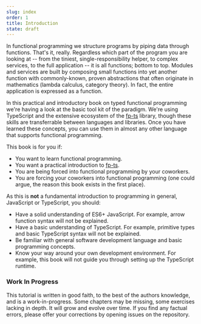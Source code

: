 ```yaml
---
slug: index
order: 1
title: Introduction
state: draft
---
```


In functional programming we structure programs by piping data through
functions. That's it, really. Regardless which part of the program you are
looking at -- from the tiniest, single-responsibility helper, to complex
services, to the full application -- it is all functions; bottom to top.
Modules and services are built by composing small functions into yet another
function with commonly-known, proven abstractions that often originate in
mathematics (lambda calculus, category theory). In fact, the entire application
is expressed as a function.

In this practical and introductory book on typed functional programming
we're having a look at the basic tool kit of the paradigm. We're using
TypeScript and the extensive ecosystem of the [fp-ts](https://gcanti.github.io/fp-ts/) library,
though these skills are transferrable between languages and libraries.
Once you have learned these concepts, you can use them in almost any other
language that supports functional programming.

This book is for you if:

- You want to learn functional programming.
- You want a practical introduction to [fp-ts](https://gcanti.github.io/fp-ts/).
- You are being forced into functional programming by your coworkers.
- You are forcing your coworkers into functional programming (one could argue, the reason this book exists in the first place).

As this is **not** a fundamental introduction to programming in general,
JavaScript or TypeScript, you should:

- Have a solid understanding of ES6+ JavaScript. For example, arrow function syntax will not be explained.
- Have a basic understanding of TypeScript. For example, primitive types and basic TypeScript syntax will not be explained.
- Be familiar with general software development language and basic programming concepts.
- Know your way around your own development environment. For example, this book will not guide you through setting up the TypeScript runtime.

### Work In Progress

This tutorial is written in good faith, to the best of the authors knowledge,
and is a work-in-progress. Some chapters may be missing, some exercises lacking
in depth. It will grow and evolve over time. If you find any factual errors,
please offer your corrections by opening issues on the repository.
